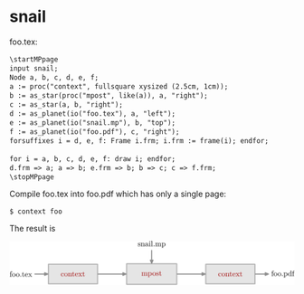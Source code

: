 # snail

foo.tex:

```MetaPost
\startMPpage
input snail;
Node a, b, c, d, e, f;
a := proc("context", fullsquare xysized (2.5cm, 1cm));
b := as_star(proc("mpost", like(a)), a, "right");
c := as_star(a, b, "right");
d := as_planet(io("foo.tex"), a, "left");
e := as_planet(io("snail.mp"), b, "top");
f := as_planet(io("foo.pdf"), c, "right");
forsuffixes i = d, e, f: Frame i.frm; i.frm := frame(i); endfor;

for i = a, b, c, d, e, f: draw i; endfor;
d.frm => a; a => b; e.frm => b; b => c; c => f.frm;
\stopMPpage
```

Compile foo.tex into foo.pdf which has only a single page:

```console
$ context foo
```

The result is

![](foo.svg)
